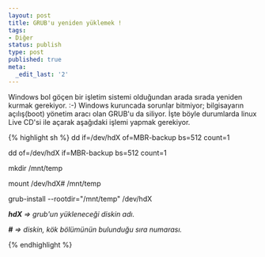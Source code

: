 ```yaml
---
layout: post
title: GRUB'u yeniden yüklemek !
tags:
- Diğer
status: publish
type: post
published: true
meta:
  _edit_last: '2'
---
```

Windows bol göçen bir işletim sistemi olduğundan arada sırada yeniden kurmak gerekiyor. :-) Windows kuruncada sorunlar bitmiyor; bilgisayarın açılış(boot) yönetim aracı olan GRUB'u da siliyor. İşte böyle durumlarda linux Live CD'si ile açarak aşağıdaki işlemi yapmak gerekiyor.

{% highlight sh %}
dd if=/dev/hdX of=MBR-backup bs=512 count=1

dd of=/dev/hdX if=MBR-backup bs=512 count=1

mkdir /mnt/temp

mount /dev/hdX# /mnt/temp

grub-install --rootdir="/mnt/temp" /dev/hdX

<em>
<strong>hdX</strong> =&gt; grub'un yükleneceği diskin adı.</em>

<em><strong>#</strong> =&gt; diskin, kök bölümünün bulunduğu sıra numarası.</em>

<em></em>

{% endhighlight %}
